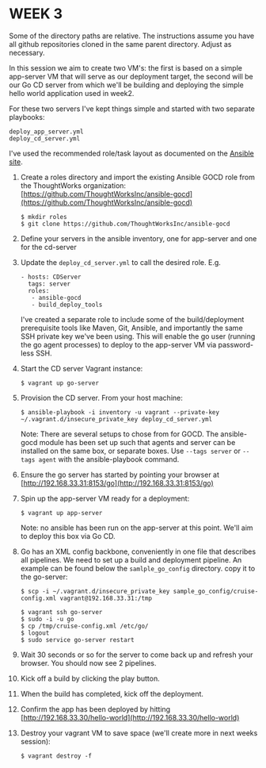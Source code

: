 WEEK 3
======

Some of the directory paths are relative. The instructions assume you have all github repositories cloned in the same parent directory.
Adjust as necessary.

In this session we aim to create two VM's: the first is based on a simple app-server VM that will serve as our deployment target, the second will be our Go CD server from which we'll be building and deploying the simple hello world application used in week2.

For these two servers I've kept things simple and started with two separate playbooks:

    deploy_app_server.yml
    deploy_cd_server.yml
    

I've used the recommended role/task layout as documented on the [Ansible site](http://docs.ansible.com/playbooks_best_practices.html#directory-layout).

1. Create a roles directory and import the existing Ansible GOCD role from the ThoughtWorks organization: [https://github.com/ThoughtWorksInc/ansible-gocd](https://github.com/ThoughtWorksInc/ansible-gocd)

   ```
   $ mkdir roles
   $ git clone https://github.com/ThoughtWorksInc/ansible-gocd
   ```

1. Define your servers in the ansible inventory, one for app-server and one for the cd-server

1. Update the `deploy_cd_server.yml` to call the desired role. E.g.

    ```
    - hosts: CDServer
      tags: server
      roles:
       - ansible-gocd
       - build_deploy_tools
    ```
    I've created a separate role to include some of the build/deployment prerequisite tools like Maven, Git, Ansible, and importantly the same SSH private key we've been using. This will enable the go user (running the go agent processes) to deploy to the app-server VM via password-less SSH.

1. Start the CD server Vagrant instance:
    
    ```
    $ vagrant up go-server
    ```

1. Provision the CD server. From your host machine:

    ```
	$ ansible-playbook -i inventory -u vagrant --private-key ~/.vagrant.d/insecure_private_key deploy_cd_server.yml
	```
    Note: There are several setups to chose from for GOCD. The ansible-gocd module has been set up such that agents and server can be installed on the same box, or separate boxes. Use `--tags server` or `--tags agent` with the ansible-playbook command.
    
1. Ensure the go server has started by pointing your browser at [http://192.168.33.31:8153/go](http://192.168.33.31:8153/go)

1. Spin up the app-server VM ready for a deployment:

   ```
   $ vagrant up app-server
   ```
   Note: no ansible has been run on the app-server at this point. We'll aim to deploy this box via Go CD.
   
1. Go has an XML config backbone, conveniently in one file that describes all pipelines. We need to set up a build and deployment pipeline. An example can be found below the `samlple_go_config` directory. copy it to the go-server:

   ```
   $ scp -i ~/.vagrant.d/insecure_private_key sample_go_config/cruise-config.xml vagrant@192.168.33.31:/tmp

   $ vagrant ssh go-server
   $ sudo -i -u go
   $ cp /tmp/cruise-config.xml /etc/go/
   $ logout
   $ sudo service go-server restart
   ```

1. Wait 30 seconds or so for the server to come back up and refresh your browser. You should now see 2 pipelines.

1. Kick off a build by clicking the play button.

1. When the build has completed, kick off the deployment.

1. Confirm the app has been deployed by hitting [http://192.168.33.30/hello-world](http://192.168.33.30/hello-world)

1. Destroy your vagrant VM to save space (we'll create more in next weeks session):

   ```
   $ vagrant destroy -f
   ```
